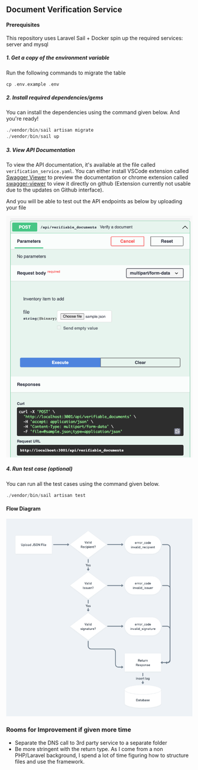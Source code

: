 ##  Document Verification Service
#### Prerequisites
This repository uses Laravel Sail + Docker spin up the required services: server and mysql
##### 1. Get a copy of the environment variable
Run the following commands to migrate the table

```php
cp .env.example .env
```

##### 2. Install required dependencies/gems

You can install the dependencies using the command given below. And you're ready!

```php
./vendor/bin/sail artisan migrate
./vendor/bin/sail up
```
##### 3. View API Documentation

To view the API documentation, it's available at the file called `verification_service.yaml`. You can either install VSCode extension called [Swagger Viewer](https://marketplace.visualstudio.com/items?itemName=Arjun.swagger-viewer) to preview the documentation or chrome extension called [swagger-viewer](https://chrome.google.com/webstore/detail/swagger-viewer/nfmkaonpdmaglhjjlggfhlndofdldfag) to view it directly on github (Extension currently not usable due to the updates on Github interface).

And you will be able to test out the API endpoints as below by uploading your file

![img](public/readme_image.png)

##### 4. Run test case (optional)
You can run all the test cases using the command given below.
```php
./vendor/bin/sail artisan test
```

#### Flow Diagram
![img](public/flow.png)


### Rooms for Improvement if given more time
- Separate the DNS call to 3rd party service to a separate folder
- Be more stringent with the return type. As I come from a non PHP/Laravel background, I spend a lot of time figuring how to structure files and use the framework.
